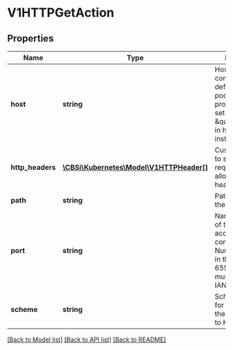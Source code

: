 # V1HTTPGetAction

## Properties
Name | Type | Description | Notes
------------ | ------------- | ------------- | -------------
**host** | **string** | Host name to connect to, defaults to the pod IP. You probably want to set \&quot;Host\&quot; in httpHeaders instead. | [optional] 
**http_headers** | [**\CBSi\Kubernetes\Model\V1HTTPHeader[]**](V1HTTPHeader.md) | Custom headers to set in the request. HTTP allows repeated headers. | [optional] 
**path** | **string** | Path to access on the HTTP server. | [optional] 
**port** | **string** | Name or number of the port to access on the container. Number must be in the range 1 to 65535. Name must be an IANA_SVC_NAME. | 
**scheme** | **string** | Scheme to use for connecting to the host. Defaults to HTTP. | [optional] 

[[Back to Model list]](../README.md#documentation-for-models) [[Back to API list]](../README.md#documentation-for-api-endpoints) [[Back to README]](../README.md)


